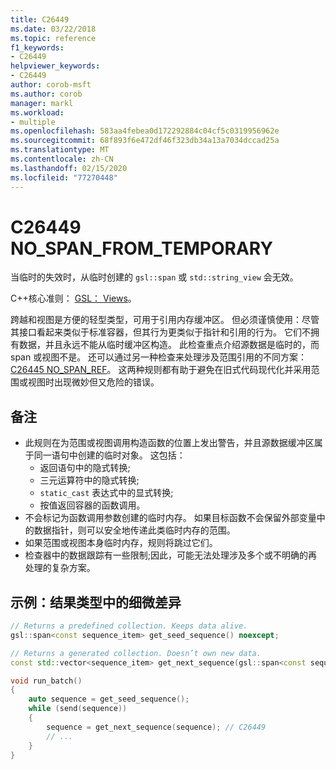 ```yaml
---
title: C26449
ms.date: 03/22/2018
ms.topic: reference
f1_keywords:
- C26449
helpviewer_keywords:
- C26449
author: corob-msft
ms.author: corob
manager: markl
ms.workload:
- multiple
ms.openlocfilehash: 583aa4febea0d172292884c04cf5c0319956962e
ms.sourcegitcommit: 68f893f6e472df46f323db34a13a7034dccad25a
ms.translationtype: MT
ms.contentlocale: zh-CN
ms.lasthandoff: 02/15/2020
ms.locfileid: "77270448"
---
```

# <a name="c26449-no_span_from_temporary"></a>C26449 NO_SPAN_FROM_TEMPORARY

当临时的失效时，从临时创建的 `gsl::span` 或 `std::string_view` 会无效。

C++核心准则： [GSL： Views](https://github.com/isocpp/CppCoreGuidelines/blob/master/CppCoreGuidelines.md#gslview-views)。

跨越和视图是方便的轻型类型，可用于引用内存缓冲区。 但必须谨慎使用：尽管其接口看起来类似于标准容器，但其行为更类似于指针和引用的行为。 它们不拥有数据，并且永远不能从临时缓冲区构造。 此检查重点介绍源数据是临时的，而 span 或视图不是。 还可以通过另一种检查来处理涉及范围引用的不同方案： [C26445 NO_SPAN_REF](c26445.md)。 这两种规则都有助于避免在旧式代码现代化并采用范围或视图时出现微妙但又危险的错误。

## <a name="remarks"></a>备注

- 此规则在为范围或视图调用构造函数的位置上发出警告，并且源数据缓冲区属于同一语句中创建的临时对象。 这包括：
  - 返回语句中的隐式转换;
  - 三元运算符中的隐式转换;
  - `static_cast` 表达式中的显式转换;
  - 按值返回容器的函数调用。
- 不会标记为函数调用参数创建的临时内存。 如果目标函数不会保留外部变量中的数据指针，则可以安全地传递此类临时内存的范围。
- 如果范围或视图本身临时内存，规则将跳过它们。
- 检查器中的数据跟踪有一些限制;因此，可能无法处理涉及多个或不明确的再处理的复杂方案。

## <a name="example-subtle-difference-in-result-types"></a>示例：结果类型中的细微差异

```cpp
// Returns a predefined collection. Keeps data alive.
gsl::span<const sequence_item> get_seed_sequence() noexcept;

// Returns a generated collection. Doesn’t own new data.
const std::vector<sequence_item> get_next_sequence(gsl::span<const sequence_item>);

void run_batch()
{
    auto sequence = get_seed_sequence();
    while (send(sequence))
    {
        sequence = get_next_sequence(sequence); // C26449
        // ...
    }
}
```

